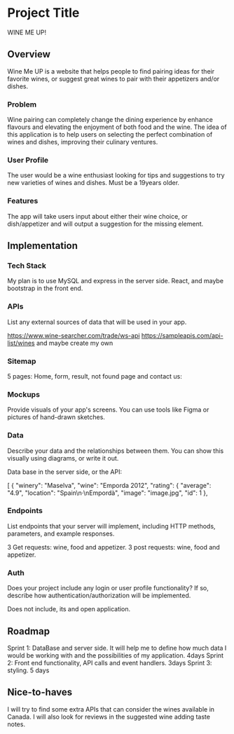 # Project Title

WINE ME UP!

## Overview

Wine Me UP is a website that helps people to find pairing ideas for their favorite wines, or suggest great wines to pair with their appetizers and/or dishes.

### Problem

Wine pairing can completely change the dining experience by enhance flavours and elevating the enjoyment of both food and the wine.
The idea of this application is to help users on selecting the perfect combination of wines and dishes, improving their culinary ventures.

### User Profile

The user would be a wine enthusiast looking for tips and suggestions to try new varieties of wines and dishes. Must be a 19years older.

### Features

The app will take users input about either their wine choice, or dish/appetizer and will output a suggestion for the missing element.

## Implementation

### Tech Stack

My plan is to use MySQL and express in the server side. React, and maybe bootstrap in the front end.

### APIs

List any external sources of data that will be used in your app.

https://www.wine-searcher.com/trade/ws-api
https://sampleapis.com/api-list/wines
and maybe create my own

### Sitemap

5 pages:
Home, form, result, not found page and contact us:

### Mockups

Provide visuals of your app's screens. You can use tools like Figma or pictures of hand-drawn sketches.

### Data

Describe your data and the relationships between them. You can show this visually using diagrams, or write it out.

Data base in the server side, or the API:

[
{
"winery": "Maselva",
"wine": "Emporda 2012",
"rating": {
"average": "4.9",
"location": "Spain\n·\nEmpordà",
"image": "image.jpg",
"id": 1
},

### Endpoints

List endpoints that your server will implement, including HTTP methods, parameters, and example responses.

3 Get requests: wine, food and appetizer.
3 post requests: wine, food and appetizer.

### Auth

Does your project include any login or user profile functionality? If so, describe how authentication/authorization will be implemented.

Does not include, its and open application.

## Roadmap

Sprint 1: DataBase and server side. It will help me to define how much data I would be working with and the possibilities of my application. 4days
Sprint 2: Front end functionality, API calls and event handlers. 3days
Sprint 3: styling. 5 days

## Nice-to-haves

I will try to find some extra APIs that can consider the wines available in Canada. I will also look for reviews in the suggested wine adding taste notes.

